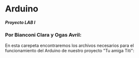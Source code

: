 # Arduino
##### Proyecto LAB I 
### Por Bianconi Clara y Ogas Avril:
En esta carepeta encontraremos los archivos necesarios para el funcionamiento del Arduino de nuestro proyecto "Tu amiga Titi":

